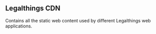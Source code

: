 ## Legalthings CDN

Contains all the static web content used by different Legalthings web applications.

